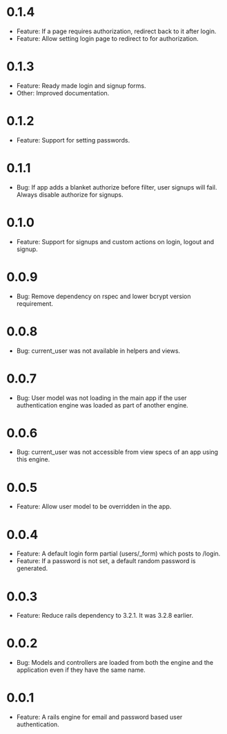 # 0.1.4
  * Feature: If a page requires authorization, redirect back to it after login. 
  * Feature: Allow setting login page to redirect to for authorization.

# 0.1.3
  * Feature: Ready made login and signup forms.
  * Other: Improved documentation.

# 0.1.2
  * Feature: Support for setting passwords.

# 0.1.1
  * Bug: If app adds a blanket authorize before filter, user signups will fail. Always disable authorize for signups.

# 0.1.0
  * Feature: Support for signups and custom actions on login, logout and signup.

# 0.0.9
  * Bug: Remove dependency on rspec and lower bcrypt version requirement.

# 0.0.8
  * Bug: current_user was not available in helpers and views.

# 0.0.7
  * Bug: User model was not loading in the main app if the user authentication engine was loaded as part of another engine.

# 0.0.6
  * Bug: current_user was not accessible from view specs of an app using this engine.

# 0.0.5
  * Feature: Allow user model to be overridden in the app.

# 0.0.4
  * Feature: A default login form partial (users/_form) which posts to /login.
  * Feature: If a password is not set, a default random password is generated.

# 0.0.3
  * Feature: Reduce rails dependency to 3.2.1. It was 3.2.8 earlier.

# 0.0.2
  * Bug: Models and controllers are loaded from both the engine and the application even if they have the same name.

# 0.0.1
  * Feature: A rails engine for email and password based user authentication.
